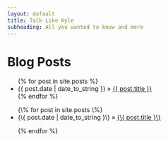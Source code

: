 ```yaml
---
layout: default
title: Talk Like Kyle
subheading: All you wanted to know and more
---
```


<div id="home">
  <h1>Blog Posts</h1>
  <ul class="posts">
    {% for post in site.posts %}
      <li><span>{{ post.date | date_to_string }}</span> &raquo; <a href="{{ post.url }}">{{ post.title }}</a></li>
    {% endfor %}
  </ul>
</div>

<ul>
{\% for post in site.posts \%}
      <li><span>{\{ post.date | date_to_string }\}</span> &raquo; <a href="{\{ post.url }\}">{\{ post.title 
}\}</a></li>

{\% endfor %\}

</ul>
